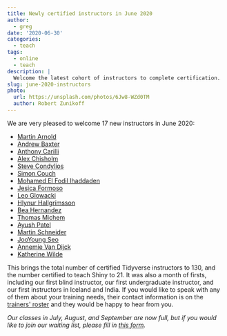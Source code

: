 ```yaml
---
title: Newly certified instructors in June 2020
author:
  - greg
date: '2020-06-30'
categories:
  - teach
tags:
  - online
  - teach
description: |
  Welcome the latest cohort of instructors to complete certification.
slug: june-2020-instructors
photo:
  url: https://unsplash.com/photos/6Jw8-WZd0TM
  author: Robert Zunikoff
---
```


We are very pleased to welcome 17 new instructors in June 2020:

-   [Martin Arnold](http://education.rstudio.com/trainers/people/arnold+martin/)
-   [Andrew Baxter](http://education.rstudio.com/trainers/people/baxter+andrew/)
-   [Anthony Carilli](https://education.rstudio.com/trainers/people/carilli+anthony/)
-   [Alex Chisholm](https://education.rstudio.com/trainers/people/chisholm+alex/)
-   [Steve Condylios](https://education.rstudio.com/trainers/people/condylios+steve/)
-   [Simon Couch](https://education.rstudio.com/trainers/people/couch+simon/)
-   [Mohamed El Fodil Ihaddaden](https://education.rstudio.com/trainers/people/ihaddaden+fodil/)
-   [Jesica Formoso](https://education.rstudio.com/trainers/people/formoso+jesica/)
-   [Leo Glowacki](https://education.rstudio.com/trainers/people/glowacki+leo/)
-   [Hlynur Hallgrímsson](https://education.rstudio.com/trainers/people/hallgrimsson+hlynur/)
-   [Bea Hernandez](https://education.rstudio.com/trainers/people/hernandez+bea/)
-   [Thomas Michem](https://education.rstudio.com/trainers/people/michem+thomas/)
-   [Ayush Patel](https://education.rstudio.com/trainers/people/patel+ayush/)
-   [Martin Schneider](https://education.rstudio.com/trainers/people/schneider+martin/)
-   [JooYoung Seo](https://education.rstudio.com/trainers/people/seo+jooyoung/)
-   [Annemie Van Dijck](https://education.rstudio.com/trainers/people/van_dijck+annemie/)
-   [Katherine Wilde](https://education.rstudio.com/trainers/people/wilde+katherine/)

This brings the total number of certified Tidyverse instructors to 130,
and the number certified to teach Shiny to 21.
It was also a month of firsts,
including our first blind instructor,
our first undergraduate instructor,
and our first instructors in Iceland and India.
If you would like to speak with any of them about your training needs,
their contact information is on the [trainers' roster](http://education.rstudio.com/trainers)
and they would be happy to hear from you.

*Our classes in July, August, and September are now full,
but if you would like to join our waiting list,
please fill in [this form](https://forms.gle/kRucY2joTiPYWmPr8).*


